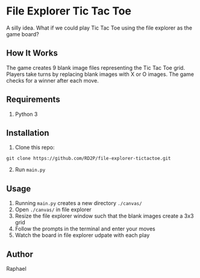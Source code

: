 # File Explorer Tic Tac Toe
A silly idea. What if we could play Tic Tac Toe using the file explorer as the game board?

## How It Works
The game creates 9 blank image files representing the Tic Tac Toe grid. Players take turns by replacing blank images with X or O images. The game checks for a winner after each move.

## Requirements
1. Python 3

## Installation
1. Clone this repo:
```
git clone https://github.com/RD2P/file-explorer-tictactoe.git
```
2. Run `main.py`

## Usage
1. Running `main.py` creates a new directory `./canvas/`
2. Open `./canvas/` in file explorer
3. Resize the file explorer window such that the blank images create a 3x3 grid
4. Follow the prompts in the terminal and enter your moves
5. Watch the board in file explorer udpate with each play

## Author
Raphael